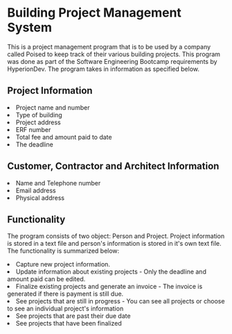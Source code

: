<h1>Building Project Management System</h1>

This is a project management program that is to be used by a company called Poised to keep track of their various building projects. This program was done as part of the Software Engineering Bootcamp requirements by HyperionDev. The program takes in information as specified below.

<h2>Project Information</h2>
 
<li>Project name and number</li>
<li>Type of building</li>
<li>Project address</li>
<li>ERF number</li>
<li>Total fee and amount paid to date</li>
<li>The deadline</li>

<h2>Customer, Contractor and Architect Information</h2>
 
<li>Name and Telephone number</li>
<li>Email address</li>
<li>Physical address</li>
 
<h2>Functionality</h2>

The program consists of two object: Person and Project. Project information is stored in a text file and person's information is stored in it's own text file. The functionality is summarized below:
 
<li>Capture new project information.</li>
<li>Update information about existing projects - Only the deadline and amount paid can be edited.</li>
<li>Finalize existing projects and generate an invoice - The invoice is generated if there is payment is still due.</li>
<li>See projects that are still in progress - You can see all projects or choose to see an individual project's information</li>
<li>See projects that are past their due date</li>
<li>See projects that have been finalized</li>
 
